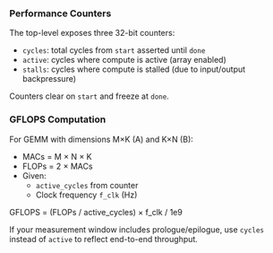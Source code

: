 ### Performance Counters

The top-level exposes three 32-bit counters:
- `cycles`: total cycles from `start` asserted until `done`
- `active`: cycles where compute is active (array enabled)
- `stalls`: cycles where compute is stalled (due to input/output backpressure)

Counters clear on `start` and freeze at `done`.

### GFLOPS Computation

For GEMM with dimensions M×K (A) and K×N (B):

- MACs = M × N × K
- FLOPs = 2 × MACs
- Given:
  - `active_cycles` from counter
  - Clock frequency `f_clk` (Hz)

GFLOPS = (FLOPs / active_cycles) × f_clk / 1e9

If your measurement window includes prologue/epilogue, use `cycles` instead of `active` to reflect end-to-end throughput. 